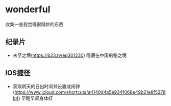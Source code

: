 # wonderful
收集一些我觉得很精妙的东西

## 纪录片

* 未至之境(https://b23.tv/ep301230) 隐藏在中国的秘之境


## IOS捷径

* 获取明天的日出时间并设置成闹钟(https://www.icloud.com/shortcuts/a4140d4a5e934f068e49b21e8f5278b4) 早睡早起身体好
